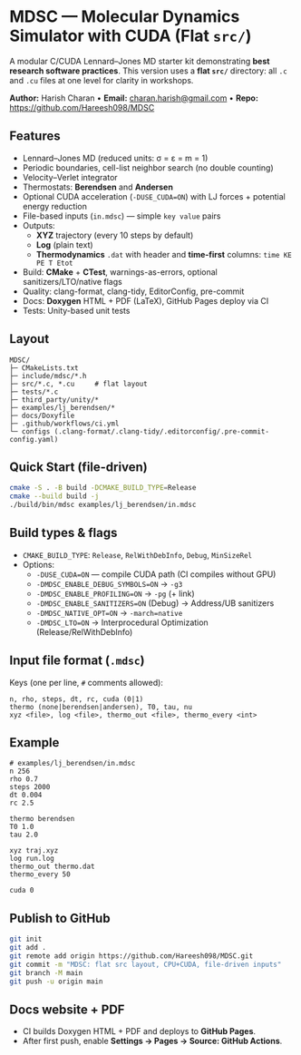 # MDSC — Molecular Dynamics Simulator with CUDA (Flat `src/`)

A modular C/CUDA Lennard–Jones MD starter kit demonstrating **best research software practices**. This version uses a **flat `src/`** directory: all `.c` and `.cu` files at one level for clarity in workshops.

**Author:** Harish Charan • **Email:** charan.harish@gmail.com • **Repo:** https://github.com/Hareesh098/MDSC

## Features
- Lennard–Jones MD (reduced units: σ = ε = m = 1)
- Periodic boundaries, cell-list neighbor search (no double counting)
- Velocity–Verlet integrator
- Thermostats: **Berendsen** and **Andersen**
- Optional CUDA acceleration (`-DUSE_CUDA=ON`) with LJ forces + potential energy reduction
- File-based inputs (`in.mdsc`) — simple `key value` pairs
- Outputs:
  - **XYZ** trajectory (every 10 steps by default)
  - **Log** (plain text)
  - **Thermodynamics** `.dat` with header and **time-first** columns: `time KE PE T Etot`
- Build: **CMake** + **CTest**, warnings-as-errors, optional sanitizers/LTO/native flags
- Quality: clang-format, clang-tidy, EditorConfig, pre-commit
- Docs: **Doxygen** HTML + PDF (LaTeX), GitHub Pages deploy via CI
- Tests: Unity-based unit tests

## Layout
```
MDSC/
├─ CMakeLists.txt
├─ include/mdsc/*.h
├─ src/*.c, *.cu     # flat layout
├─ tests/*.c
├─ third_party/unity/*
├─ examples/lj_berendsen/*
├─ docs/Doxyfile
├─ .github/workflows/ci.yml
└─ configs (.clang-format/.clang-tidy/.editorconfig/.pre-commit-config.yaml)
```

## Quick Start (file-driven)
```bash
cmake -S . -B build -DCMAKE_BUILD_TYPE=Release
cmake --build build -j
./build/bin/mdsc examples/lj_berendsen/in.mdsc
```

## Build types & flags
- `CMAKE_BUILD_TYPE`: `Release`, `RelWithDebInfo`, `Debug`, `MinSizeRel`
- Options:
  - `-DUSE_CUDA=ON` — compile CUDA path (CI compiles without GPU)
  - `-DMDSC_ENABLE_DEBUG_SYMBOLS=ON` → `-g3`
  - `-DMDSC_ENABLE_PROFILING=ON` → `-pg` (+ link)
  - `-DMDSC_ENABLE_SANITIZERS=ON` (Debug) → Address/UB sanitizers
  - `-DMDSC_NATIVE_OPT=ON` → `-march=native`
  - `-DMDSC_LTO=ON` → Interprocedural Optimization (Release/RelWithDebInfo)

## Input file format (`.mdsc`)
Keys (one per line, `#` comments allowed):
```
n, rho, steps, dt, rc, cuda (0|1)
thermo (none|berendsen|andersen), T0, tau, nu
xyz <file>, log <file>, thermo_out <file>, thermo_every <int>
```

## Example
```text
# examples/lj_berendsen/in.mdsc
n 256
rho 0.7
steps 2000
dt 0.004
rc 2.5

thermo berendsen
T0 1.0
tau 2.0

xyz traj.xyz
log run.log
thermo_out thermo.dat
thermo_every 50

cuda 0
```

## Publish to GitHub
```bash
git init
git add .
git remote add origin https://github.com/Hareesh098/MDSC.git
git commit -m "MDSC: flat src layout, CPU+CUDA, file-driven inputs"
git branch -M main
git push -u origin main
```

## Docs website + PDF
- CI builds Doxygen HTML + PDF and deploys to **GitHub Pages**.
- After first push, enable **Settings → Pages → Source: GitHub Actions**.
